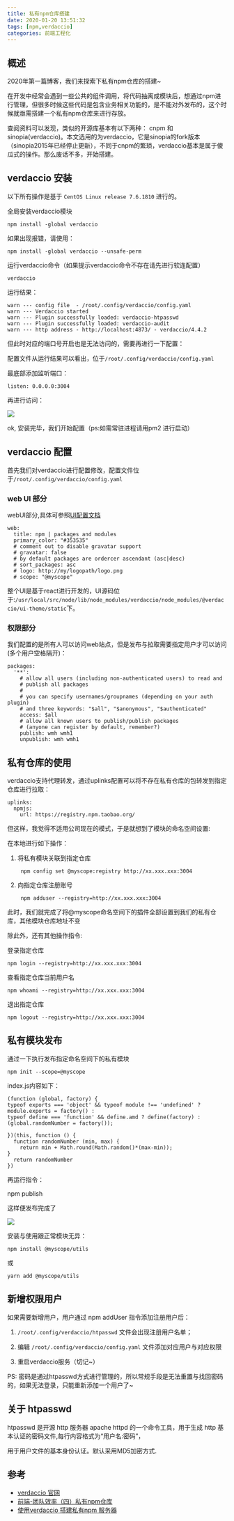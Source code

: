 ```yaml
---
title: 私有npm仓库搭建
date: 2020-01-20 13:51:32
tags: [npm,verdaccio]
categories: 前端工程化
---
```


## 概述
2020年第一篇博客，我们来探索下私有npm仓库的搭建~

在开发中经常会遇到一些公共的组件调用，将代码抽离成模块后，想通过npm进行管理，但很多时候这些代码是包含业务相关功能的，是不能对外发布的，这个时候就亟需搭建一个私有npm仓库来进行存放。

查阅资料可以发现，类似的开源库基本有以下两种： cnpm 和 sinopia(verdaccio)。本文选用的为verdaccio，它是sinopia的fork版本（sinopia2015年已经停止更新），不同于cnpm的繁琐，verdaccio基本是属于傻瓜式的操作。那么废话不多，开始搭建。
<!-- more -->

## verdaccio 安装

以下所有操作是基于 `CentOS Linux release 7.6.1810` 进行的。

全局安装verdaccio模块

    npm install -global verdaccio 

如果出现报错，请使用：

    npm install -global verdaccio --unsafe-perm

运行verdaccio命令（如果提示verdaccio命令不存在请先进行软连配置）

    verdaccio

运行结果：

    warn --- config file  - /root/.config/verdaccio/config.yaml
    warn --- Verdaccio started
    warn --- Plugin successfully loaded: verdaccio-htpasswd
    warn --- Plugin successfully loaded: verdaccio-audit
    warn --- http address - http://localhost:4873/ - verdaccio/4.4.2

但此时对应的端口号开启也是无法访问的，需要再进行一下配置：

配置文件从运行结果可以看出，位于`/root/.config/verdaccio/config.yaml`

最底部添加监听端口：

   
    listen: 0.0.0.0:3004

再进行访问：

![](1.png)


ok, 安装完毕，我们开始配置（ps:如需常驻进程请用pm2 进行启动）

## verdaccio 配置

首先我们对verdaccio进行配置修改，配置文件位于`/root/.config/verdaccio/config.yaml`

### web UI 部分

webUI部分,具体可参照[UI配置文档](https://verdaccio.org/docs/en/webui)

    web:
      title: npm | packages and modules
      primary_color: "#353535"
      # comment out to disable gravatar support
      # gravatar: false
      # by default packages are ordercer ascendant (asc|desc)
      # sort_packages: asc
      # logo: http://my/logopath/logo.png
      # scope: "@myscope"

整个UI是基于react进行开发的，UI源码位于:`/usr/local/src/node/lib/node_modules/verdaccio/node_modules/@verdaccio/ui-theme/static`下。

### 权限部分

我们配置的是所有人可以访问web站点，但是发布与拉取需要指定用户才可以访问(多个用户空格隔开)：

    packages:
      '**':
        # allow all users (including non-authenticated users) to read and
        # publish all packages
        #
        # you can specify usernames/groupnames (depending on your auth plugin)
        # and three keywords: "$all", "$anonymous", "$authenticated"
        access: $all
        # allow all known users to publish/publish packages
        # (anyone can register by default, remember?)
        publish: wmh wmh1
        unpublish: wmh wmh1

## 私有仓库的使用

verdaccio支持代理转发，通过uplinks配置可以将不存在私有仓库的包转发到指定仓库进行拉取：


    uplinks:
      npmjs:
        url: https://registry.npm.taobao.org/

但这样，我觉得不适用公司现在的模式，于是就想到了模块的命名空间设置:

在本地进行如下操作：

1. 将私有模块关联到指定仓库

        npm config set @myscope:registry http://xx.xxx.xxx:3004

2. 向指定仓库注册账号

        npm adduser --registry=http://xx.xxx.xxx:3004

此时，我们就完成了将@myscope命名空间下的插件全部设置到我们的私有仓库，其他模块仓库地址不变

除此外，还有其他操作指令:

登录指定仓库

    npm login --registry=http://xx.xxx.xxx:3004

查看指定仓库当前用户名
  
    npm whoami --registry=http://xx.xxx.xxx:3004

退出指定仓库

    npm logout --registry=http://xx.xxx.xxx:3004

## 私有模块发布

通过一下执行发布指定命名空间下的私有模块

    npm init --scope=@myscope

index.js内容如下：

    (function (global, factory) {
    typeof exports === 'object' && typeof module !== 'undefined' ? module.exports = factory() :
    typeof define === 'function' && define.amd ? define(factory) : (global.randomNumber = factory());

    })(this, function () {
      function randomNumber (min, max) {
        return min + Math.round(Math.random()*(max-min));
    }
      return randomNumber
    })
再运行指令：

   npm publish 

这样便发布完成了

![](2.png)

安装与使用跟正常模块无异：

    npm install @myscope/utils

或

    yarn add @myscope/utils

## 新增权限用户
如果需要新增用户，用户通过 npm addUser 指令添加注册用户后： 

1. `/root/.config/verdaccio/htpasswd` 文件会出现注册用户名单；  

2. 编辑 `/root/.config/verdaccio/config.yaml` 文件添加对应用户与对应权限

3. 重启verdaccio服务（切记~）

PS: 密码是通过htpasswd方式进行管理的，所以常规手段是无法重置与找回密码的，如果无法登录，只能重新添加一个用户了~

## 关于 htpasswd

htpasswd 是开源 http 服务器 apache httpd 的一个命令工具，用于生成 http 基本认证的密码文件,每行内容格式为“用户名:密码”，

用于用户文件的基本身份认证。默认采用MD5加密方式.

## 参考

- [verdaccio 官网](https://verdaccio.org/)
- [前端-团队效率（四）私有npm仓库](https://zhuanlan.zhihu.com/p/86949640)
- [使用verdaccio 搭建私有npm 服务器](https://www.jianshu.com/p/0c905e4a8b70)
